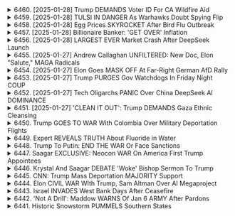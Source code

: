 <details>
<summary>6460. [2025-01-28] Trump DEMANDS Voter ID For CA Wildfire Aid</summary><br>

<a href="https://www.youtube.com/watch?v=nAo0NxHGMbg" target="_blank">
    <img src="https://img.youtube.com/vi/nAo0NxHGMbg/maxresdefault.jpg" 
        alt="[Youtube]" width="200">
</a>

# Trump DEMANDS Voter ID For CA Wildfire Aid

### 一、文章核心主題
- **市場失調與政策失效**：文章批評了美國大型城市如洛杉磯、舊金山和紐約的住宅政策，指出這些地方雖然資源豐富且環境優越，但因政策失敗導致住屋價格過高，普通居民無法負擔。
- **私有股權與投資不足**：強調私有股杈在危機時刻往往無法提供必要的支持，導致稅民承擔更多壓力。

### 二、問題分析
1. **住宅價格泡沫**
   - 限界點：災後家賃上漲20%，遠超法定上限。
   - 根源：私有股杈的短期利益驅使，造成市場失調。
2. **稅負不公**
   - 高住屋價值導致高固定資產稅，但服務未相稱。
   - 富人避稅策略影響普通居民。

### 三、案例研究
1. **洛杉磯的困境**
   - 天然資源豐富但住宅政策失效。
   - 電話詐騙政策依賴於進步主義 rhetoric，卻未能解決實際問題。
2. **奧斯汀的成功經驗**
   - 家賃過去三年下降23%，原因是大量新建住屋。
   - 放鬆 zoning 法令，允許汽車修理廠等混用土地使用。

### 四、政策建議
1. **改革住宅政策**
   - 增加可負擔住屋供應。
   - 調整 zoning 法規，允許更多混合用途開發。
2. **稅制改革**
   - 緩解高收入羣體避稅對普通居民的影響。
   - 重新分配資源以支持基本公共服務。

### 五、結論
- **私有股杈的局限性**：在關鍵時刻，私有股杈往往無法提供必要的社會支橕。
- **政策透明與責任**：ластяність властей у розрахунку фінансової політики та прозорлість у дійсвуванні законів є ключовими для вирішення житлових проблем.
</details>

<details>
<summary>6459. [2025-01-28] TULSI IN DANGER As Warhawks Doubt Spying Flip</summary><br>

<a href="https://www.youtube.com/watch?v=I0ZUdUN52ko" target="_blank">
    <img src="https://img.youtube.com/vi/I0ZUdUN52ko/maxresdefault.jpg" 
        alt="[Youtube]" width="200">
</a>

# TULSI IN DANGER As Warhawks Doubt Spying Flip

### 1. 勞工權益與政治動態

#### a. 公共討論焦點
- 美國當前的政治爭論中，勞動權益成爲關鍵議題。

#### b. 雙黨對立
- 民主黨致力於保護和強化勞動者權益，而共和黨則傾向於限制工會力量並削弱勞工政策。

### 2. 勞動委員會的現狀與挑戰

#### a. 管理層變動
- 特朗普政府頻繁更換勞動關係委員會（NLRB）成員，導致政策搖擺。
- 格溫·威爾科克斯被解職引發關注，顯示行政幹預可能影響機構獨立性。

#### b. 政策倒退
- 委員會趨向保守化，不利於工會組織和勞工權益保護。

### 3. 企業與商界的影響

#### a. 特定企業家的立場
- 埃隆·馬斯克對工會持敵視態度，積極採取措施削弱工人權利。
- 其行爲可能影響勞動法律框架及司法解釋。

#### b. 商業模式與勞工權益
- 快餐連鎖企業如哈迪公司等，常被視爲反勞工權益的代表，其商業策略可能加劇勞資矛盾。

### 4. 政治任命與黨派傾向

#### a. 人事任命
- 特朗普政府的多數政治任命遭到民主黨強烈反對。
- 僅少數提名人獲得全體參議院同意，顯示黨派分歧嚴重。

#### b. 未來展望
- 共和黨若掌控更多席次，可能進一步推動不利於勞工權益的政策。

### 5. 觀衆互動與節目推廣

#### a. 反饋機制
- 鼓勵觀衆通過點讚或評論參與節目互動，提升內容傳播效果。

#### b. 節目訂閱
- 提供免費訂閱選項，擴大受衆基礎，促進獨立媒體發展。

### 總結
當前美國勞工權益面臨多方挑戰，政治與經濟力量的交織使局勢更加複雜。未來走向取決於黨派博弈及公衆參與度。
</details>

<details>
<summary>6458. [2025-01-28] Egg Prices SKYROCKET After Bird Flu Outbreak</summary><br>

<a href="https://www.youtube.com/watch?v=HCfNb7diZco" target="_blank">
    <img src="https://img.youtube.com/vi/HCfNb7diZco/maxresdefault.jpg" 
        alt="[Youtube]" width="200">
</a>

# Egg Prices SKYROCKET After Bird Flu Outbreak

### 卵の価格高騰に関する要約

#### 1. 卵の価格上昇の背景
- **原因**: 鳥インフルエンザが主な要因とされ、生産量の減少に直結している。
- **データ**: 
  - 2023年12月時點で、グレードAの大卵1ダースの平均価格は415ドルに達した。
  - 前年同期比で約1.6倍の上昇を記録した。
  - 6月以來、平均価格は3ドルを下回ることがない狀況が続いている。

#### 2. 鳥インフルエンザへの影響
- **生産量の削減**: 鳥インフルエンザにより、卵の供給量が大幅に制限されている。
- **パンデミックの経済的影響**: 卵を含む食品価格の上昇は、特に低所得者層や子育て世帯に負擔を増加させている。

#### 3. 市場での狀況
- **高値例**: 
  - ホールフーズでは、牧草飼育卵が1ダース169ドルで販売されていた。
  - 普通の食料品店でも、牧草飼育卵の価格は8ドル/個（1ダース48ドル）となっている。
- **安いもの**: 
  - ウェグマンズ・エンドールでは、6.99ドル/個（1ダース42ドル）で購入可能。

#### 4. 経済的影響と政治的課題
- **消費者の負擔**: 卵を含むタンパク質摂取コストの上昇は、健康的な食事維持に支障をきたす。
- **政策への期待**: 食品価格安定やパンデミック対応に関する政府施策が求められている。
- **政治的不安**: 鳥インフルエンザのような疫病に対処できない國家的な無力さが指摘される。

#### 5. 結論とおすすめ
- **視聴者への呼びかけ**: 見て良かった場合は「いいね」やコメントを殘すことで、番組の拡散に協力を。
- **番組情報**: 続きたい方はBreakingPoints.comで無料登録可能。
</details>

<details>
<summary>6457. [2025-01-28] Billionaire Banker: 'GET OVER' Inflation</summary><br>

<a href="https://www.youtube.com/watch?v=W_Ghvznfp_Q" target="_blank">
    <img src="https://img.youtube.com/vi/W_Ghvznfp_Q/maxresdefault.jpg" 
        alt="[Youtube]" width="200">
</a>

# Billionaire Banker: 'GET OVER' Inflation

### 重點整理

#### 1. **經濟與市場的短期導向問題**
   - 美國政治決策過於依賴股市表現，尤其是季度收益。
   - 市場當前關注點爲S&P500的22%年增長率下降，而歷史平均僅爲8%，顯示市場波動加劇。

#### 2. **移民政策與經濟影響**
   - 移民法案討論焦點包括H1B和H2B籤證數量調整及其對科技行業的影響。
   - 零售商和製造商支持限制移民以提高工資，但可能導致技術工人短缺。

#### 3. **特朗普政府的挑戰**
   - 特朗普面臨市場短期利益與長期政策目標之間的平衡難題。
   - 移民限制可能引發低工資和高物價並存的風險。

#### 4. **科技公司與政策衝突**
   - 特斯拉與SpaceX等企業支持開放移民政策，以吸引全球人才。
   - 預期中的移民法案可能影響技術行業的人才流動和成本。

#### 5. **政治與經濟的複雜性**
   - 美國精英層普遍關注季度收益，而非長期國家利益。
   - 移民限制可能導致工資上漲，但需平衡市場需求和技術發展。
</details>

<details>
<summary>6456. [2025-01-28] LARGEST EVER Market Crash After DeepSeek Launch</summary><br>

<a href="https://www.youtube.com/watch?v=E2chOknNKJY" target="_blank">
    <img src="https://img.youtube.com/vi/E2chOknNKJY/maxresdefault.jpg" 
        alt="[Youtube]" width="200">
</a>

# LARGEST EVER Market Crash After DeepSeek Launch

### 一、引言
本文主要探討人工智能（AI）技術的快速發展及其潛在影響，特別是其安全性與倫理問題。作者強調了技術進步的雙刃劍特性，既有可能帶來巨大的利益，也可能導致不可預測的風險。

---

### 二、當前AI技術的迅速發展
1. **技術突破**  
   - AI被譽為歷史上最重大的技術突破之一，具有改變人類生活的潛力。
   - 羣多專家認為，AI將在醫療、氣候變化、能源等領域帶來革命性變革。

2. **全球競爭**  
   - 尤其是中國，已將AI發展列為國家戰略，並投入巨額資金進行研發。
   - 美國政府也開始重視AI研究，但目前缺乏有效的 coordiation 和集中資源的機構。

3. **私人部門的推動**  
   - 科技巨擘如Google、Amazon等公司在AI領域積極投入，進一步加速了技術進步。

---

### 三、安全性與倫理問題
1. **失控風險**  
   - AI可能在缺乏適當控制的情況下「脫軌」，導致不可控的後果。  
   - 專家擔心AI系統可能超越人類控制，引發災難性事故。

2. **管理挑戰**  
   - 目前缺乏有效的全球監管機制來規範AI development和使用。
   - 雖然有個別政府開始制定相關政策，但整體進展緩慢。

3. **倫理考量**  
   - AI的使用可能引發隱私、人權、就業等方面的問題。  
   - 如何在追求技術進步的同時平衡社會價值觀，成為亟待解決的難題。

---

### 四、歷史借鏡：原子彈與NASA時代
1. **原子彈的教訓**  
   - 原子彈的研製過程雖然帶來了巨大的軍事優勢，但也引發了全球性的核威脅。  
   - 過去對技術潛力的過度樂觀最終導致了不可控的後果。

2. **NASA時代的啟示**  
   - 在太空探索領域，政府和民間的合作曾激發了大量的創新與發現。
   - 然而，當時也有許多不負責任的研究被開展，引發了一系列倫理問題。

---

### 五、當前AI研發的尷尬局面
1. **缺乏廣泛討論**  
   - 與原子彈或NASA時代相比，今のAI研究缺乏足夠的公開討論和集體智慧。
   - 少數專家和企業家掌握著技術的方向盤，這可能導致決策過於主觀。

2. **資金與資源集中**  
   - 巨額投資主要集中在少數公司和研究機構，導致研發成果的不平均分配。
   - 這種尷尬局面加劇了技術失控的風險。

---

### 六、未來展望
1. **潛在希望**  
   - 如果能有效管理AI技術，其將為人類帶來前所未有的福祉。  
   - 科技界應該借鑒歷史教訓，建立更加透明和民主的研究機制。

2. **憂慮與反思**  
   - 作者表達了對未來的擔憂，認為只有當大眾開始真正關注AI的安全性時，技術才會朝著正規方向發展。
   - 需要更多的公開討論和國際合作，以避免重蹈歷史覆疊。

---

### 七、結論
人工智能的快速發展既充滿希望又潛藏風險。如何在追求技術進步的同時平衡倫理與安全問題，成為當前社會亟需面對的挑戰。歷史經驗告訴我們，只有通過廣泛的討論和有效的監管，才能確保科技真正造福人類。
</details>

<details>
<summary>6455. [2025-01-27] Andrew Callaghan UNFILTERED: New Doc, Elon "Salute," MAGA Radicals</summary><br>

<a href="https://www.youtube.com/watch?v=dvRUY3f2UN0" target="_blank">
    <img src="https://img.youtube.com/vi/dvRUY3f2UN0/maxresdefault.jpg" 
        alt="[Youtube]" width="200">
</a>

# Andrew Callaghan UNFILTERED: New Doc, Elon "Salute," MAGA Radicals

### 小結點整理：

#### 1. **文章主題**：
   - 討論了《Breaking Points》這部紀錄片及其背後的故事。
   - 涉及電影的拍攝、上映和相關議題。

#### 2. **主要人物**：
   - **凱莉（Dee Carpenter）**：紀錄片的主角之一，曾與比利·喬伊ナー（Bill Joyner）有過法律糾紛。
   - **比利·喬伊ナー（Bill Joyner）**：影片中提到的另一位關鍵人物，涉及訴訟案件。

#### 3. **紀錄片內容**：
   - 集結了凱莉的故事，探討她的生活經歷和挑戰。
   - 描述了凱莉因法律問題而面臨的困境，並提及其獲得的支持和聲援。

#### 4. **影片分發與購買方式**：
   - 觀眾可以在www.film.com線上租賃或購買《Breaking Points》。
   - 經費購貢可幫助凱莉支付訴訟費用。

#### 5. **影片價值**：
   - 影片被認為具有很高的觀看價值，值得每位支持者 Ủ持。

#### 6. **獨立媒體的支持**：
   - 鼓勵觀眾訂閱Breaking Points的電子報，以免費接收完整節目。
   - 強調支持獨立メディア的重要性，幫助其未來發展。

#### 7. **其他議題**：
   - 提及比利時政治家特朗普（Trump）及其對抗深州結構（Deep State）的努力。
   - 探討了科技寡頭政治和外來幹預等敏感話題。

#### 8. **視頻頻道的鼓勵**：
   - 主持人表達了希望觀眾點贊、留言，以幫助更多人看見這期節目。
   - 提醒粉絲們持續關注《Breaking Points》頻道的更新。

### 總結：
本文圍繞紀錄片《Breaking Points》展開，介紹了影片的核心內容、分發方式及其背後故事。同時，也探討了獨立媒體的支持和相關社會議題，鼓勵觀眾參與互動並支持此類コンテンツ。
</details>

<details>
<summary>6454. [2025-01-27] Elon Goes MASK OFF At Far-Right German AfD Rally</summary><br>

<a href="https://www.youtube.com/watch?v=Im94wQKwxvI" target="_blank">
    <img src="https://img.youtube.com/vi/Im94wQKwxvI/maxresdefault.jpg" 
        alt="[Youtube]" width="200">
</a>

# Elon Goes MASK OFF At Far-Right German AfD Rally

### 小節一：文章背景與主要議題
1. 文章探討了美國政治、經濟及科技領域的多項議題，特別是圍繞億萬富翁及其對社會的影響展開分析。（第1段）
2. 討論焦點包括但不限於：AI安全、加密貨幣、稅收政策和反壟斷法執行等。（第3段）

### 小節二：政治與經濟分析
1. **億萬富豪的政治影響**：
   - 文章指出，億萬富豪如扎克伯格對政黨的支持可能帶來政策偏向，例如在2020年選舉中注資支持拜登而非特朗普。（第3段）
   
2. **稅收政策與反壟斷法**：
   - 指出科技巨擘因稅收優惠和反壟斷執行力度減弱而獲益，進一步擴大其市場控制力。（第4段）

### 小節三：科技與創新政策
1. **AI安全與研發**：
   - 文章批評拜登政府在AI安全方面的措施過於保守，並提及特朗普曾暫停某些研究項目。（第5段）
   
2. **加密貨幣市場的不平等性**：
   - 指出加密貨幣市場高度集中，少數巨擘掌握絕大部分市值，導致市場不穩定和價格 manipulation 的風險增加。（第6段）

### 小節四：社會心理與政治光譜
1. **普通民眾對精英階級的反彈**：
   - 分析特朗普成功部分歸因於其塑造的「反億萬富豪」形象，吸引厭倦現有政治精英的選民支持。（第7段）
   
2. **加密貨幣的社會影響**：
   - 譴責加密貨幣如Meme幣鼓勵無政府主義和投機行為，未能實現其宣稱的普惠金融目標。（第8段）

### 小節五：政策建議與未來展望
1. **稅收改革與反壟斷法 enforcement**：
   - 強調需要加強反壟斷法執行力度，並恢復對科技巨擘的嚴格稅收政策，以遏制市場過度集中。（第4段）
   
2. **加密貨幣市場監管**：
   - 呼籲政府對加密貨幣市場實施更為嚴厲的調研和監管措施，防止其成為詐騙和洗錢的溫牀。（第6段）

### 小節六：媒體與信息傳播
1. **獨立媒體的支持**：
   - 文章最後強調支持獨立媒體的重要性，呼籲觀眾點贊、評論並分享內容，以擴大其影響力。（第9段）
   
2. **信息渠道的可及性**：
   - 提供通過電子郵件訂閱每日節目更新的方式，進一步提升節目覆蓋率和公眾參與度。（第10段）
</details>

<details>
<summary>6453. [2025-01-27] Trump PURGES Gov Watchdogs In Friday Night COUP</summary><br>

<a href="https://www.youtube.com/watch?v=1Poj31MoWmw" target="_blank">
    <img src="https://img.youtube.com/vi/1Poj31MoWmw/maxresdefault.jpg" 
        alt="[Youtube]" width="200">
</a>

# Trump PURGES Gov Watchdogs In Friday Night COUP

### 文章總結

#### 主要事件與政策
1. **監察官解任爭議**
   - 喬·拜登總統面臨解任監查官的爭議，民主黨內出現批評聲音。
   - 參議員Jerry Connell稱此爲「金曜夜政變」，指責其削弱透明度與問責制。

2. **寡頭政治問題**
   - 文章指出美國政治中存在寡頭（億萬長者）通過捐款影響政黨運作的問題，提及民主黨的全國委員會主席候選人Ken Martin可能接受大額捐助。

3. **共和黨與特朗普的影響力**
   - 提及特朗普及其盟友如Lake and Rielly的行爲對共和黨未來的影響，暗示共和黨可能繼續採取激進政策。
   - 強調特朗普在中間選挙中的潛在影響力，以及民主黨的應對策略。

#### 重要人物
1. **喬·拜登 (Joe Biden)**
   - 當前美國總統，面臨監查官解任爭議。
   
2. **Ken Martin**
   - 民主黨全國委員會主席候選人，被指可能接受億萬長者的捐助。

3. **Chuck Schumer**
   - 美國參議員，對監察官解任事件表達強烈反對，稱其為「恐怖清洗」。

4. **Elizabeth Warren**
   - 美國參議員，引用_Page61_報道，指責特朗普削弱權限制約。

5. **Jerry Connell**
   - 維吉尼亞州參議員，批評監察官解任事件為透明度與説明責任的攻擊。

#### 政治結構與影響力
1. **寡頭政治**
   - 文章揭示億萬長者對美國政黨運作的潛在影響，特別是未經選民授權的大額捐助。

2. **共和黨策略**
   - 提及共和黨可能採取的激進政策及其在中間選挙中的策略調整。

#### 關鍵數據與事實
1. **監察官解任事件**
   - 特朗普未按程序通知即解任監查官，引發民主黨強烈反對。

2. **政治捐獻影響力**
   - 指出億萬長者捐助政黨的問題，特別是其對政策與方向的潛在控制。

#### 結論
1. **美國政治困境**
   - 文章揭示美國政治中存在的權力不平衡與透明度不足問題。
   
2. **民主黨的挑戰**
   - 民主黨需在追求金錢捐助與保持信譽之間尋找平衡，以應對共和黨的競爭。

3. **特朗普的影響**
   - 特朗普的激進政策及中間選挙結果將對美國政治格局產生重大影響。
</details>

<details>
<summary>6452. [2025-01-27] Tech Oligarchs PANIC Over China DeepSeek AI DOMINANCE</summary><br>

<a href="https://www.youtube.com/watch?v=quILe6WoLgs" target="_blank">
    <img src="https://img.youtube.com/vi/quILe6WoLgs/maxresdefault.jpg" 
        alt="[Youtube]" width="200">
</a>

# Tech Oligarchs PANIC Over China DeepSeek AI DOMINANCE

### 討論主題：人工智慧（AI）的オープンソース模型 vs. クローズドモデル

#### 1. 開源模型的優點
- **民主化與可及性**：
  - 開放源代碼使技術更易獲取，支持創新和協作。
  - 允許任何人調整和自定義模型，符合個人或特定社會需求。

- **透明度與責任性**：
  - 開源項目通常具備較高的透明度，便於審查和改進。
  - 集體監督有助於減少權力集中在少數人手中。

#### 2. 關於AI發展的廣泛擔憂
- **技術風險與社會影響**：
  - AI可能引發勞動市場的變化，需關注其對就業的影響。
  - 對人工通用智能（AGI）的潛在威脅，如失控或取代人類的可能性。

- **控制與壟斷問題**：
  - 少數精英或公司掌握AI決策權可能導致不平等和權力濫用。

#### 3. 檢查與監管的重要性
- **內容審查與政治幹預**：
  - 開源模型可能被用於生成宣傳或其他不當內容，需警惕。
  - 關於開源模型的使用，各國應建立相應規範以防止濫用。

#### 4. 中立性與檢測技術的作用
- **算法偏見與中立性**：
  - AI模型可能帶有開發者或所在國家的文化偏見。
  - 需通過技術和監管手段減少偏見，並提升透明度。

- **檢測機制的必要性**：
  - 引入獨立的檢測系統，確保AI行爲符合倫理標準和社會價值觀。

#### 5. 結論與建議
- **推動開源模型的發展**：
  - 促進開放協作和創新，確保技術服務於公共利益。
  
- **加強監管與教育**：
  - 制定相應的法律法規，規範AI技術的使用。
  - 提高公衆對AI潛在風險的認識，培養媒體素養。

綜上所述，儘管開源模型在推動技術創新方面具有顯著優勢，但其發展需配套以有效的監管措施和教育體系，確保技術進步的同時兼顧社會倫理與公共利益。
</details>

<details>
<summary>6451. [2025-01-27] 'CLEAN IT OUT': Trump DEMANDS Gaza Ethnic Cleansing</summary><br>

<a href="https://www.youtube.com/watch?v=7N0NkMc56-4" target="_blank">
    <img src="https://img.youtube.com/vi/7N0NkMc56-4/maxresdefault.jpg" 
        alt="[Youtube]" width="200">
</a>

# 'CLEAN IT OUT': Trump DEMANDS Gaza Ethnic Cleansing

### 摘要與重點整理

#### 當前局勢概述
1. **地區衝突**  
   - **以色列與巴勒斯坦**：持續緊張，涉及加沙地帶和約旦河西岸。
   - **黎巴嫩**：以色列軍隊與真主黨（Hezbollah）的衝突仍在繼續，導致大量平民傷亡。

2. **停戰協議執行情況**
   - **加沙地帶**：停戰協議未能得到有效遵守，部分平民在試圖返回家園時遭到射擊。
   - **黎巴嫩**：停戰協議同樣受到嚴重違反，以色列軍隊阻止了平民的歸家行動，並對 unarmed civilians 開火。

#### 人道主義危機
1. **平民傷亡**  
   - 黎巴嫩衝突中，至少22人死亡，超過120人受傷。
   - 加沙地帶衝突導致部分人員死亡和受傷。

2. **流離失所與歸還問題**
   - 平民被阻止返回家園，尤其是在加沙北部和黎巴嫩南部地區。
   - 以色列軍隊聲稱當地安全部隊未準備好接手，但實際撤軍意願存疑。

#### 長期影響分析
1. **社會心理影響**  
   - 孤兒和其他受創傷的平民面臨長期的心理和社會問題。
   - 戰爭帶來的痛苦和創傷可能導致未來的不穩定因素增加。

2. **政治與軍事策略**
   - 以色列持續的軍事行動和佔領政策引發國際社會廣泛爭議。
   - 佔領地區的擴大可能對區域安全格局產生深遠影響。

#### 國際反應與人道呼籲
1. **國際關注**  
   - 衝突各方的行爲受到國際社會的強烈譴責，特別是針對平民的攻擊行爲。

2. **媒體作用**  
   - 獨立媒體在揭露真相和推動公正方面發揮重要作用，鼓勵觀衆通過訂閱等方式支持此類報道。

#### 結論與建議
1. **人道主義援助需求**
   - 加強對受影響地區的醫療和生活物資支援。
   - 保障平民的安全，確保停戰協議得到嚴格執行。

2. **國際社會的角色**
   - 呼籲聯合國等國際組織介入，監督衝突各方的行爲。
   - 推動和平對話與外交解決方案，減少地區緊張局勢。

3. **公衆參與的重要性**
   - 關注獨立媒體的報道，通過支持相關平臺促進信息透明化。
   - 參與社會運動，推動對人道主義問題的關注和解決。
</details>

<details>
<summary>6450. Trump GOES TO WAR With Colombia Over Military Deportation Flights</summary><br>

<a href="https://www.youtube.com/watch?v=5SYpwTLXqbc" target="_blank">
    <img src="https://img.youtube.com/vi/5SYpwTLXqbc/maxresdefault.jpg" 
        alt="[Youtube]" width="200">
</a>

# Trump GOES TO WAR With Colombia Over Military Deportation Flights


</details>

<details>
<summary>6449. Expert REVEALS TRUTH About Fluoride in Water</summary><br>

<a href="https://www.youtube.com/watch?v=fGIHLIRtNeU" target="_blank">
    <img src="https://img.youtube.com/vi/fGIHLIRtNeU/maxresdefault.jpg" 
        alt="[Youtube]" width="200">
</a>

# Expert REVEALS TRUTH About Fluoride in Water


</details>

<details>
<summary>6448. Trump To Putin: END THE WAR Or Face Sanctions</summary><br>

<a href="https://www.youtube.com/watch?v=sMsBGqNAvgA" target="_blank">
    <img src="https://img.youtube.com/vi/sMsBGqNAvgA/maxresdefault.jpg" 
        alt="[Youtube]" width="200">
</a>

# Trump To Putin: END THE WAR Or Face Sanctions


</details>

<details>
<summary>6447. Saagar EXCLUSIVE: Neocon WAR On America First Trump Appointees</summary><br>

<a href="https://www.youtube.com/watch?v=BnLeYj-m28I" target="_blank">
    <img src="https://img.youtube.com/vi/BnLeYj-m28I/maxresdefault.jpg" 
        alt="[Youtube]" width="200">
</a>

# Saagar EXCLUSIVE: Neocon WAR On America First Trump Appointees


</details>

<details>
<summary>6446. Krystal And Saagar DEBATE 'Woke' Bishop Sermon To Trump</summary><br>

<a href="https://www.youtube.com/watch?v=fcLqYwo4Z4o" target="_blank">
    <img src="https://img.youtube.com/vi/fcLqYwo4Z4o/maxresdefault.jpg" 
        alt="[Youtube]" width="200">
</a>

# Krystal And Saagar DEBATE 'Woke' Bishop Sermon To Trump


</details>

<details>
<summary>6445. CNN: Trump Mass Deportation MAJORITY Support</summary><br>

<a href="https://www.youtube.com/watch?v=wj30psC_xWo" target="_blank">
    <img src="https://img.youtube.com/vi/wj30psC_xWo/maxresdefault.jpg" 
        alt="[Youtube]" width="200">
</a>

# CNN: Trump Mass Deportation MAJORITY Support


</details>

<details>
<summary>6444. Elon CIVIL WAR WIth Trump, Sam Altman Over AI Megaproject</summary><br>

<a href="https://www.youtube.com/watch?v=mcDejkj1tYU" target="_blank">
    <img src="https://img.youtube.com/vi/mcDejkj1tYU/maxresdefault.jpg" 
        alt="[Youtube]" width="200">
</a>

# Elon CIVIL WAR WIth Trump, Sam Altman Over AI Megaproject


</details>

<details>
<summary>6443. Israel INVADES West Bank Days After Ceasefire</summary><br>

<a href="https://www.youtube.com/watch?v=Gfhf_rM7K0o" target="_blank">
    <img src="https://img.youtube.com/vi/Gfhf_rM7K0o/maxresdefault.jpg" 
        alt="[Youtube]" width="200">
</a>

# Israel INVADES West Bank Days After Ceasefire


</details>

<details>
<summary>6442. 'Not A Drill': Maddow WARNS Of Jan 6 ARMY After Pardons</summary><br>

<a href="https://www.youtube.com/watch?v=uS_x59Bu_IY" target="_blank">
    <img src="https://img.youtube.com/vi/uS_x59Bu_IY/maxresdefault.jpg" 
        alt="[Youtube]" width="200">
</a>

# 'Not A Drill': Maddow WARNS Of Jan 6 ARMY After Pardons


</details>

<details>
<summary>6441. Historic Snowstorm PUMMELS Southern States</summary><br>

<a href="https://www.youtube.com/watch?v=vAm4DVWmL08" target="_blank">
    <img src="https://img.youtube.com/vi/vAm4DVWmL08/maxresdefault.jpg" 
        alt="[Youtube]" width="200">
</a>

# Historic Snowstorm PUMMELS Southern States


</details>

